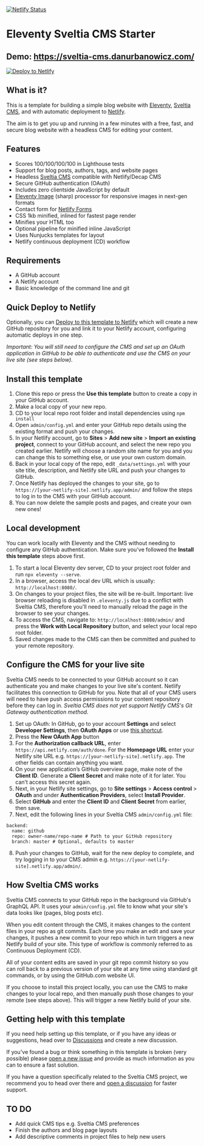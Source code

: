 [![Netlify Status](https://api.netlify.com/api/v1/badges/5ebf7378-bb17-482f-8e28-8dfbe0cd8a6a/deploy-status)](https://app.netlify.com/sites/eleventy-sveltia-cms-starter/deploys)

# Eleventy Sveltia CMS Starter

## Demo: https://sveltia-cms.danurbanowicz.com/

[![Deploy to Netlify](https://www.netlify.com/img/deploy/button.svg)](https://app.netlify.com/start/deploy?repository=https://github.com/danurbanowicz/eleventy-sveltia-cms-starter)

## What is it?

This is a template for building a simple blog website with [Eleventy](https://www.11ty.dev), [Sveltia CMS](https://github.com/sveltia/sveltia-cms), and with automatic deployment to [Netlify](https://www.netlify.com).

The aim is to get you up and running in a few minutes with a free, fast, and secure blog website with a headless CMS for editing your content.

## Features

- Scores 100/100/100/100 in Lighthouse tests
- Support for blog posts, authors, tags, and website pages
- Headless [Sveltia CMS](https://github.com/sveltia/sveltia-cms) compatible with Netlify/Decap CMS
- Secure GitHub authentication (OAuth)
- Includes zero clientside JavaScript by default
- [Eleventy Image](https://www.11ty.dev/docs/plugins/image/) (sharp) processor for responsive images in next-gen formats
- Contact form for [Netlify Forms](https://www.netlify.com/products/forms/)
- CSS 1kb minified, inlined for fastest page render
- Minifies your HTML too
- Optional pipeline for minified inline JavaScript
- Uses Nunjucks templates for layout
- Netlify continuous deployment (CD) workflow

## Requirements

- A GitHub account
- A Netlify account
- Basic knowledge of the command line and git

## Quick Deploy to Netlify

Optionally, you can [Deploy to this template to Netlify](https://app.netlify.com/start/deploy?repository=https://github.com/danurbanowicz/eleventy-sveltia-cms-starter) which will create a new GitHub repository for you and link it to your Netlify account, configuring automatic deploys in one step.

*Important: You will still need to configure the CMS and set up an OAuth application in GitHub to be able to authenticate and use the CMS on your live site (see steps below).*

## Install this template

1. Clone this repo or press the **Use this template** button to create a copy in your GitHub account.
2. Make a local copy of your new repo.
3. CD to your local repo root folder and install dependencies using `npm install`
4. Open `admin/config.yml` and enter your GitHub repo details using the existing format and push your changes.
5. In your Netlify account, go to **Sites** > **Add new site** > **Import an existing project**, connect to your GitHub account, and select the new repo you created earlier. Netlify will choose a random site name for you and you can change this to something else, or use your own custom domain.
6. Back in your local copy of the repo, edit `_data/settings.yml` with your site title, description, and Netlify site URL and push your changes to GitHub.
7. Once Netlify has deployed the changes to your site, go to `https://[your-netlify-site].netlify.app/admin/` and follow the steps to log in to the CMS with your GitHub account.
8. You can now delete the sample posts and pages, and create your own new ones!

## Local development

You can work locally with Eleventy and the CMS without needing to configure any GitHub authentication. Make sure you've followed the **Install this template** steps above first.

1. To start a local Eleventy dev server, CD to your project root folder and run `npx eleventy --serve`.
2. In a browser, access the local dev URL which is usually: `http://localhost:8080/`.
3. On changes to your project files, the site will be re-built. Important: live browser reloading is disabled in `.eleventy.js` due to a conflict with Sveltia CMS, therefore you'll need to manually reload the page in the browser to see your changes.
4. To access the CMS, navigate to: `http://localhost:8080/admin/` and press the **Work with Local Repository** button, and select your local repo root folder.
5. Saved changes made to the CMS can then be committed and pushed to your remote repository.

## Configure the CMS for your live site

Sveltia CMS needs to be connected to your GitHub account so it can authenticate you and make changes to your live site's content. Netlify facilitates this connection to GitHub for you. Note that all of your CMS users will need to have push access permissions to your content repository before they can log in. *Sveltia CMS does not yet support Netlify CMS's Git Gateway authentication method.*

1. Set up OAuth: In GitHub, go to your account **Settings** and select **Developer Settings**, then **OAuth Apps** or use [this shortcut](https://github.com/settings/developers).
2. Press the **New OAuth App** button
3. For the **Authorization callback URL**, enter `https://api.netlify.com/auth/done`. For the **Homepage URL** enter your Netlify site URL e.g. `https://[your-netlify-site].netlify.app`. The other fields can contain anything you want.
4. On your new application’s GitHub overview page, make note of the **Client ID**. Generate a **Client Secret** and make note of it for later. You can’t access this secret again.
5. Next, in your Netlify site settings, go to **Site settings** > **Access control** > **OAuth** and under **Authentication Providers**, select **Install Provider**.
6. Select **GitHub** and enter the **Client ID** and **Client Secret** from earlier, then save.
7. Next, edit the following lines in your Sveltia CMS `admin/config.yml` file:

```
backend:
  name: github
  repo: owner-name/repo-name # Path to your GitHub repository
  branch: master # Optional, defaults to master
```
8. Push your changes to GitHub, wait for the new deploy to complete, and try logging in to your CMS admin e.g. `https://[your-netlify-site].netlify.app/admin/`.

## How Sveltia CMS works

Sveltia CMS connects to your GitHub repo in the background via GitHub's GraphQL API. It uses your `admin/config.yml` file to know what your site's data looks like (pages, blog posts etc).

When you edit content through the CMS, it makes changes to the content files in your repo as git commits. Each time you make an edit and save your changes, it pushes a new commit to your repo which in turn triggers a new Netlify build of your site. This type of workflow is commonly referred to as Continuous Deployment (CD).

All of your content edits are saved in your git repo commit history so you can roll back to a previous version of your site at any time using standard git commands, or by using the GitHub.com website UI.

If you choose to install this project locally, you can use the CMS to make changes to your local repo, and then manually push those changes to your remote (see steps above). This will trigger a new Netlify build of your site.

## Getting help with this template

If you need help setting up this template, or if you have any ideas or suggestions, head over to [Discussions](https://github.com/danurbanowicz/eleventy-sveltia-cms-starter/discussions) and create a new discussion.

If you've found a bug or think something in this template is broken (very possible) please [open a new issue](https://github.com/danurbanowicz/eleventy-sveltia-cms-starter/issues) and provide as much information as you can to ensure a fast solution.

If you have a question specifically related to the Sveltia CMS project, we recommend you to head over there and [open a discussion](https://github.com/sveltia/sveltia-cms/discussions) for faster support.

## TO DO
- Add quick CMS tips e.g. Sveltia CMS preferences
- Finish the authors and blog page layouts
- Add descriptive comments in project files to help new users